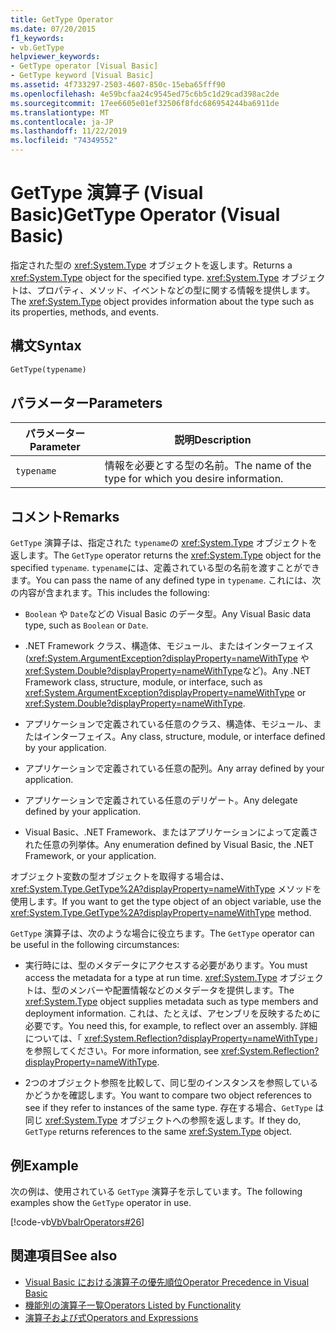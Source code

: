 ```yaml
---
title: GetType Operator
ms.date: 07/20/2015
f1_keywords:
- vb.GetType
helpviewer_keywords:
- GetType operator [Visual Basic]
- GetType keyword [Visual Basic]
ms.assetid: 4f733297-2503-4607-850c-15eba65fff90
ms.openlocfilehash: 4e59bcfaa24c9545ed75c6b5c1d29cad398ac2de
ms.sourcegitcommit: 17ee6605e01ef32506f8fdc686954244ba6911de
ms.translationtype: MT
ms.contentlocale: ja-JP
ms.lasthandoff: 11/22/2019
ms.locfileid: "74349552"
---
```

# <a name="gettype-operator-visual-basic"></a><span data-ttu-id="00d21-102">GetType 演算子 (Visual Basic)</span><span class="sxs-lookup"><span data-stu-id="00d21-102">GetType Operator (Visual Basic)</span></span>
<span data-ttu-id="00d21-103">指定された型の <xref:System.Type> オブジェクトを返します。</span><span class="sxs-lookup"><span data-stu-id="00d21-103">Returns a <xref:System.Type> object for the specified type.</span></span> <span data-ttu-id="00d21-104"><xref:System.Type> オブジェクトは、プロパティ、メソッド、イベントなどの型に関する情報を提供します。</span><span class="sxs-lookup"><span data-stu-id="00d21-104">The <xref:System.Type> object provides information about the type such as its properties, methods, and events.</span></span>  
  
## <a name="syntax"></a><span data-ttu-id="00d21-105">構文</span><span class="sxs-lookup"><span data-stu-id="00d21-105">Syntax</span></span>  
  
```vb  
GetType(typename)  
```  
  
## <a name="parameters"></a><span data-ttu-id="00d21-106">パラメーター</span><span class="sxs-lookup"><span data-stu-id="00d21-106">Parameters</span></span>  
  
|<span data-ttu-id="00d21-107">パラメーター</span><span class="sxs-lookup"><span data-stu-id="00d21-107">Parameter</span></span>|<span data-ttu-id="00d21-108">説明</span><span class="sxs-lookup"><span data-stu-id="00d21-108">Description</span></span>|  
|---|---|  
|`typename`|<span data-ttu-id="00d21-109">情報を必要とする型の名前。</span><span class="sxs-lookup"><span data-stu-id="00d21-109">The name of the type for which you desire information.</span></span>|  
  
## <a name="remarks"></a><span data-ttu-id="00d21-110">コメント</span><span class="sxs-lookup"><span data-stu-id="00d21-110">Remarks</span></span>  
 <span data-ttu-id="00d21-111">`GetType` 演算子は、指定された `typename`の <xref:System.Type> オブジェクトを返します。</span><span class="sxs-lookup"><span data-stu-id="00d21-111">The `GetType` operator returns the <xref:System.Type> object for the specified `typename`.</span></span> <span data-ttu-id="00d21-112">`typename`には、定義されている型の名前を渡すことができます。</span><span class="sxs-lookup"><span data-stu-id="00d21-112">You can pass the name of any defined type in `typename`.</span></span> <span data-ttu-id="00d21-113">これには、次の内容が含まれます。</span><span class="sxs-lookup"><span data-stu-id="00d21-113">This includes the following:</span></span>  
  
- <span data-ttu-id="00d21-114">`Boolean` や `Date`などの Visual Basic のデータ型。</span><span class="sxs-lookup"><span data-stu-id="00d21-114">Any Visual Basic data type, such as `Boolean` or `Date`.</span></span>  
  
- <span data-ttu-id="00d21-115">.NET Framework クラス、構造体、モジュール、またはインターフェイス (<xref:System.ArgumentException?displayProperty=nameWithType> や <xref:System.Double?displayProperty=nameWithType>など)。</span><span class="sxs-lookup"><span data-stu-id="00d21-115">Any .NET Framework class, structure, module, or interface, such as <xref:System.ArgumentException?displayProperty=nameWithType> or <xref:System.Double?displayProperty=nameWithType>.</span></span>  
  
- <span data-ttu-id="00d21-116">アプリケーションで定義されている任意のクラス、構造体、モジュール、またはインターフェイス。</span><span class="sxs-lookup"><span data-stu-id="00d21-116">Any class, structure, module, or interface defined by your application.</span></span>  
  
- <span data-ttu-id="00d21-117">アプリケーションで定義されている任意の配列。</span><span class="sxs-lookup"><span data-stu-id="00d21-117">Any array defined by your application.</span></span>  
  
- <span data-ttu-id="00d21-118">アプリケーションで定義されている任意のデリゲート。</span><span class="sxs-lookup"><span data-stu-id="00d21-118">Any delegate defined by your application.</span></span>  
  
- <span data-ttu-id="00d21-119">Visual Basic、.NET Framework、またはアプリケーションによって定義された任意の列挙体。</span><span class="sxs-lookup"><span data-stu-id="00d21-119">Any enumeration defined by Visual Basic, the .NET Framework, or your application.</span></span>  
  
 <span data-ttu-id="00d21-120">オブジェクト変数の型オブジェクトを取得する場合は、<xref:System.Type.GetType%2A?displayProperty=nameWithType> メソッドを使用します。</span><span class="sxs-lookup"><span data-stu-id="00d21-120">If you want to get the type object of an object variable, use the <xref:System.Type.GetType%2A?displayProperty=nameWithType> method.</span></span>  
  
 <span data-ttu-id="00d21-121">`GetType` 演算子は、次のような場合に役立ちます。</span><span class="sxs-lookup"><span data-stu-id="00d21-121">The `GetType` operator can be useful in the following circumstances:</span></span>  
  
- <span data-ttu-id="00d21-122">実行時には、型のメタデータにアクセスする必要があります。</span><span class="sxs-lookup"><span data-stu-id="00d21-122">You must access the metadata for a type at run time.</span></span> <span data-ttu-id="00d21-123"><xref:System.Type> オブジェクトは、型のメンバーや配置情報などのメタデータを提供します。</span><span class="sxs-lookup"><span data-stu-id="00d21-123">The <xref:System.Type> object supplies metadata such as type members and deployment information.</span></span> <span data-ttu-id="00d21-124">これは、たとえば、アセンブリを反映するために必要です。</span><span class="sxs-lookup"><span data-stu-id="00d21-124">You need this, for example, to reflect over an assembly.</span></span> <span data-ttu-id="00d21-125">詳細については、「 <xref:System.Reflection?displayProperty=nameWithType>」を参照してください。</span><span class="sxs-lookup"><span data-stu-id="00d21-125">For more information, see <xref:System.Reflection?displayProperty=nameWithType>.</span></span>  
  
- <span data-ttu-id="00d21-126">2つのオブジェクト参照を比較して、同じ型のインスタンスを参照しているかどうかを確認します。</span><span class="sxs-lookup"><span data-stu-id="00d21-126">You want to compare two object references to see if they refer to instances of the same type.</span></span> <span data-ttu-id="00d21-127">存在する場合、`GetType` は同じ <xref:System.Type> オブジェクトへの参照を返します。</span><span class="sxs-lookup"><span data-stu-id="00d21-127">If they do, `GetType` returns references to the same <xref:System.Type> object.</span></span>  
  
## <a name="example"></a><span data-ttu-id="00d21-128">例</span><span class="sxs-lookup"><span data-stu-id="00d21-128">Example</span></span>  
 <span data-ttu-id="00d21-129">次の例は、使用されている `GetType` 演算子を示しています。</span><span class="sxs-lookup"><span data-stu-id="00d21-129">The following examples show the `GetType` operator in use.</span></span>  
  
 [!code-vb[VbVbalrOperators#26](~/samples/snippets/visualbasic/VS_Snippets_VBCSharp/VbVbalrOperators/VB/Class1.vb#26)]  
  
## <a name="see-also"></a><span data-ttu-id="00d21-130">関連項目</span><span class="sxs-lookup"><span data-stu-id="00d21-130">See also</span></span>

- [<span data-ttu-id="00d21-131">Visual Basic における演算子の優先順位</span><span class="sxs-lookup"><span data-stu-id="00d21-131">Operator Precedence in Visual Basic</span></span>](../../../visual-basic/language-reference/operators/operator-precedence.md)
- [<span data-ttu-id="00d21-132">機能別の演算子一覧</span><span class="sxs-lookup"><span data-stu-id="00d21-132">Operators Listed by Functionality</span></span>](../../../visual-basic/language-reference/operators/operators-listed-by-functionality.md)
- [<span data-ttu-id="00d21-133">演算子および式</span><span class="sxs-lookup"><span data-stu-id="00d21-133">Operators and Expressions</span></span>](../../../visual-basic/programming-guide/language-features/operators-and-expressions/index.md)
